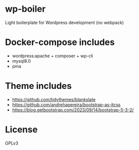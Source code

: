 # wp-boiler
Light boilerplate for Wordpress development (no webpack)

# Docker-compose includes
* wordpress:apache + composer + wp-cli
* mysql8.0
* pma

# Theme includes
* https://github.com/tidythemes/blankslate
* https://github.com/andrehapereira/bootstrap-as-itcss
* https://blog.getbootstrap.com/2023/09/14/bootstrap-5-3-2/

# License
GPLv3
